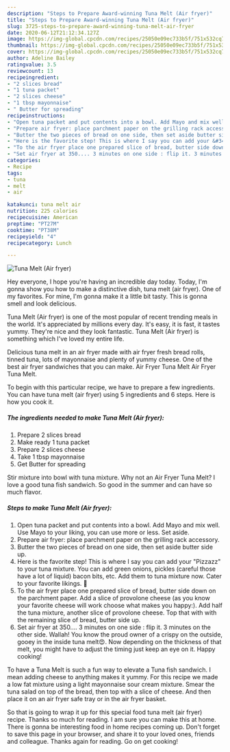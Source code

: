 ```yaml
---
description: "Steps to Prepare Award-winning Tuna Melt (Air fryer)"
title: "Steps to Prepare Award-winning Tuna Melt (Air fryer)"
slug: 3725-steps-to-prepare-award-winning-tuna-melt-air-fryer
date: 2020-06-12T21:12:34.127Z
image: https://img-global.cpcdn.com/recipes/25050e09ec733b5f/751x532cq70/tuna-melt-air-fryer-recipe-main-photo.jpg
thumbnail: https://img-global.cpcdn.com/recipes/25050e09ec733b5f/751x532cq70/tuna-melt-air-fryer-recipe-main-photo.jpg
cover: https://img-global.cpcdn.com/recipes/25050e09ec733b5f/751x532cq70/tuna-melt-air-fryer-recipe-main-photo.jpg
author: Adeline Bailey
ratingvalue: 3.5
reviewcount: 13
recipeingredient:
- "2 slices bread"
- "1 tuna packet"
- "2 slices cheese"
- "1 tbsp mayonnaise"
- " Butter for spreading"
recipeinstructions:
- "Open tuna packet and put contents into a bowl. Add Mayo and mix well. Use Mayo to your liking, you can use more or less. Set aside."
- "Prepare air fryer: place parchment paper on the grilling rack accessory."
- "Butter the two pieces of bread on one side, then set aside butter side up."
- "Here is the favorite step! This is where I say you can add your &#34;Pizzazz&#34; to your tuna mixture. You can add green onions, pickles (careful those have a lot of liquid) bacon bits, etc. Add them to tuna mixture now. Cater to your favorite likings. 🤤"
- "To the air fryer place one prepared slice of bread, butter side down on the parchment paper. Add a slice of provolone cheese (as you know your favorite cheese will work choose what makes you happy:). Add half the tuna mixture, another slice of provolone cheese. Top that with with the remaining slice of bread, butter side up."
- "Set air fryer at 350.... 3 minutes on one side : flip it. 3 minutes on the other side. Wallah! You know the proud owner of a crispy on the outside, gooey in the inside tuna melt😍. Now depending on the thickness of that melt, you might have to adjust the timing just keep an eye on it. Happy cooking!"
categories:
- Recipe
tags:
- tuna
- melt
- air

katakunci: tuna melt air 
nutrition: 225 calories
recipecuisine: American
preptime: "PT27M"
cooktime: "PT38M"
recipeyield: "4"
recipecategory: Lunch

---
```



![Tuna Melt (Air fryer)](https://img-global.cpcdn.com/recipes/25050e09ec733b5f/751x532cq70/tuna-melt-air-fryer-recipe-main-photo.jpg)

Hey everyone, I hope you're having an incredible day today. Today, I'm gonna show you how to make a distinctive dish, tuna melt (air fryer). One of my favorites. For mine, I'm gonna make it a little bit tasty. This is gonna smell and look delicious.

Tuna Melt (Air fryer) is one of the most popular of recent trending meals in the world. It's appreciated by millions every day. It's easy, it is fast, it tastes yummy. They're nice and they look fantastic. Tuna Melt (Air fryer) is something which I've loved my entire life.

Delicious tuna melt in an air fryer made with air fryer fresh bread rolls, tinned tuna, lots of mayonnaise and plenty of yummy cheese. One of the best air fryer sandwiches that you can make. Air Fryer Tuna Melt Air Fryer Tuna Melt.


To begin with this particular recipe, we have to prepare a few ingredients. You can have tuna melt (air fryer) using 5 ingredients and 6 steps. Here is how you cook it.

<!--inarticleads1-->

##### The ingredients needed to make Tuna Melt (Air fryer):

1. Prepare 2 slices bread
1. Make ready 1 tuna packet
1. Prepare 2 slices cheese
1. Take 1 tbsp mayonnaise
1. Get  Butter for spreading


Stir mixture into bowl with tuna mixture. Why not an Air Fryer Tuna Melt? I love a good tuna fish sandwich. So good in the summer and can have so much flavor. 

<!--inarticleads2-->

##### Steps to make Tuna Melt (Air fryer):

1. Open tuna packet and put contents into a bowl. Add Mayo and mix well. Use Mayo to your liking, you can use more or less. Set aside.
1. Prepare air fryer: place parchment paper on the grilling rack accessory.
1. Butter the two pieces of bread on one side, then set aside butter side up.
1. Here is the favorite step! This is where I say you can add your &#34;Pizzazz&#34; to your tuna mixture. You can add green onions, pickles (careful those have a lot of liquid) bacon bits, etc. Add them to tuna mixture now. Cater to your favorite likings. 🤤
1. To the air fryer place one prepared slice of bread, butter side down on the parchment paper. Add a slice of provolone cheese (as you know your favorite cheese will work choose what makes you happy:). Add half the tuna mixture, another slice of provolone cheese. Top that with with the remaining slice of bread, butter side up.
1. Set air fryer at 350.... 3 minutes on one side : flip it. 3 minutes on the other side. Wallah! You know the proud owner of a crispy on the outside, gooey in the inside tuna melt😍. Now depending on the thickness of that melt, you might have to adjust the timing just keep an eye on it. Happy cooking!


To have a Tuna Melt is such a fun way to elevate a Tuna fish sandwich. I mean adding cheese to anything makes it yummy. For this recipe we made a low fat mixture using a light mayonnaise sour cream mixture. Smear the tuna salad on top of the bread, then top with a slice of cheese. And then place it on an air fryer safe tray or in the air fryer basket. 

So that is going to wrap it up for this special food tuna melt (air fryer) recipe. Thanks so much for reading. I am sure you can make this at home. There is gonna be interesting food in home recipes coming up. Don't forget to save this page in your browser, and share it to your loved ones, friends and colleague. Thanks again for reading. Go on get cooking!
